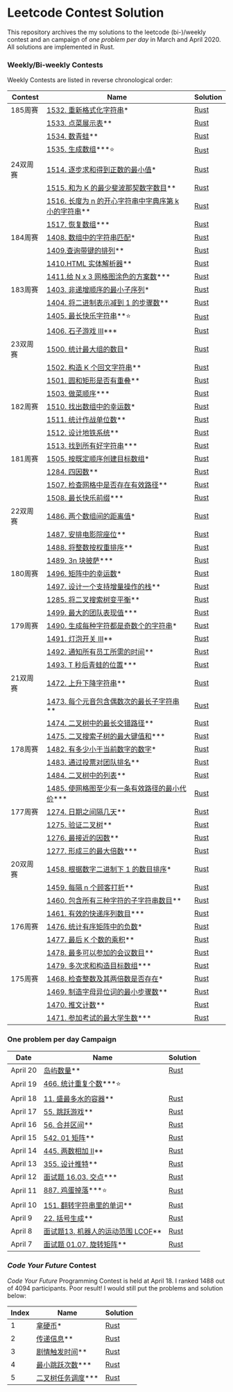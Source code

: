# Leetcode Contest Solution

This repository archives the my solutions to the leetcode (bi-)/weekly contest and an campaign of *one problem per day* in March and April 2020. All solutions are implemented in Rust.

### Weekly/Bi-weekly Contests

Weekly Contests are listed in reverse chronological order:

| Contest  | Name                                                         | Solution                                                     |
| -------- | ------------------------------------------------------------ | ------------------------------------------------------------ |
| 185周赛  | [1532. 重新格式化字符串](https://leetcode-cn.com/problems/reformat-the-string/)* | [Rust](https://github.com/ultracold273/leetcode-rs/blob/master/src/contest_185/pr1.rs) |
|          | [1533. 点菜展示表](https://leetcode-cn.com/problems/display-table-of-food-orders-in-a-restaurant/)** | [Rust](https://github.com/ultracold273/leetcode-rs/blob/master/src/contest_185/pr2.rs) |
|          | [1534. 数青蛙](https://leetcode-cn.com/problems/minimum-number-of-frogs-croaking/)** | [Rust](https://github.com/ultracold273/leetcode-rs/blob/master/src/contest_185/pr3.rs) |
|          | [1535. 生成数组](https://leetcode-cn.com/problems/build-array-where-you-can-find-the-maximum-exactly-k-comparisons/)***⭐️ | [Rust](https://github.com/ultracold273/leetcode-rs/blob/master/src/contest_185/pr4.rs) |
| 24双周赛 | [1514. 逐步求和得到正数的最小值](https://leetcode-cn.com/problems/minimum-value-to-get-positive-step-by-step-sum/)* | [Rust](https://github.com/ultracold273/leetcode-rs/blob/master/src/biweekly_24/pr1.rs) |
|          | [1515. 和为 K 的最少斐波那契数字数目](https://leetcode-cn.com/problems/find-the-minimum-number-of-fibonacci-numbers-whose-sum-is-k/)** | [Rust](https://github.com/ultracold273/leetcode-rs/blob/master/src/biweekly_24/pr2.rs) |
|          | [1516. 长度为 n 的开心字符串中字典序第 k 小的字符串](https://leetcode-cn.com/problems/the-k-th-lexicographical-string-of-all-happy-strings-of-length-n/)** | [Rust](https://github.com/ultracold273/leetcode-rs/blob/master/src/biweekly_24/pr3.rs) |
|          | [1517. 恢复数组](https://leetcode-cn.com/problems/restore-the-array/)*** | [Rust](https://github.com/ultracold273/leetcode-rs/blob/master/src/biweekly_24/pr4.rs) |
| 184周赛  | [1408. 数组中的字符串匹配](https://leetcode-cn.com/problems/string-matching-in-an-array/)* | [Rust](https://github.com/ultracold273/leetcode-rs/blob/master/src/contest_184/pr1.rs) |
|          | [1409.查询带键的排列](https://leetcode-cn.com/problems/queries-on-a-permutation-with-key/)** | [Rust](https://github.com/ultracold273/leetcode-rs/blob/master/src/contest_184/pr2.rs) |
|          | [1410.HTML 实体解析器](https://leetcode-cn.com/problems/html-entity-parser/)** | [Rust](https://github.com/ultracold273/leetcode-rs/blob/master/src/contest_184/pr3.rs) |
|          | [1411.给 N x 3 网格图涂色的方案数](https://leetcode-cn.com/problems/number-of-ways-to-paint-n-x-3-grid/)*** | [Rust](https://github.com/ultracold273/leetcode-rs/blob/master/src/contest_184/pr4.rs) |
| 183周赛  | [1403. 非递增顺序的最小子序列](https://leetcode-cn.com/problems/minimum-subsequence-in-non-increasing-order/)* | [Rust](https://github.com/ultracold273/leetcode-rs/blob/master/src/contest_183/pr1.rs) |
|          | [1404. 将二进制表示减到 1 的步骤数](https://leetcode-cn.com/problems/number-of-steps-to-reduce-a-number-in-binary-representation-to-one/)** | [Rust](https://github.com/ultracold273/leetcode-rs/blob/master/src/contest_183/pr2.rs) |
|          | [1405. 最长快乐字符串](https://leetcode-cn.com/problems/longest-happy-string/)**⭐️ | [Rust](https://github.com/ultracold273/leetcode-rs/blob/master/src/contest_183/pr3.rs) |
|          | [1406. 石子游戏 III](https://leetcode-cn.com/problems/stone-game-iii/)*** | [Rust](https://github.com/ultracold273/leetcode-rs/blob/master/src/contest_183/pr4.rs) |
| 23双周赛 | [1500. 统计最大组的数目](https://leetcode-cn.com/problems/count-largest-group/)* | [Rust](https://github.com/ultracold273/leetcode-rs/blob/master/src/biweekly_23/pr1.rs) |
|          | [1502. 构造 K 个回文字符串](https://leetcode-cn.com/problems/construct-k-palindrome-strings/)** | [Rust](https://github.com/ultracold273/leetcode-rs/blob/master/src/biweekly_23/pr2.rs) |
|          | [1501. 圆和矩形是否有重叠](https://leetcode-cn.com/problems/circle-and-rectangle-overlapping/)** | [Rust](https://github.com/ultracold273/leetcode-rs/blob/master/src/biweekly_23/pr3.rs) |
|          | [1503. 做菜顺序](https://leetcode-cn.com/problems/reducing-dishes/)*** | [Rust](https://github.com/ultracold273/leetcode-rs/blob/master/src/biweekly_23/pr4.rs) |
| 182周赛  | [1510. 找出数组中的幸运数](https://leetcode-cn.com/problems/find-lucky-integer-in-an-array/)* | [Rust](https://github.com/ultracold273/leetcode-rs/blob/master/src/contest_182/pr1.rs) |
|          | [1511. 统计作战单位数](https://leetcode-cn.com/problems/count-number-of-teams/)** | [Rust](https://github.com/ultracold273/leetcode-rs/blob/master/src/contest_182/pr2.rs) |
|          | [1512. 设计地铁系统](https://leetcode-cn.com/problems/design-underground-system/)** | [Rust](https://github.com/ultracold273/leetcode-rs/blob/master/src/contest_182/pr3.rs) |
|          | [1513. 找到所有好字符串](https://leetcode-cn.com/problems/find-all-good-strings/)*** | [Rust](https://github.com/ultracold273/leetcode-rs/blob/master/src/contest_182/pr4.rs) |
| 181周赛  | [1505. 按既定顺序创建目标数组](https://leetcode-cn.com/problems/create-target-array-in-the-given-order/)* | [Rust](https://github.com/ultracold273/leetcode-rs/blob/master/src/contest_181/pr1.rs) |
|          | [1284. 四因数](https://leetcode-cn.com/problems/four-divisors/)** | [Rust](https://github.com/ultracold273/leetcode-rs/blob/master/src/contest_181/pr2.rs) |
|          | [1507. 检查网格中是否存在有效路径](https://leetcode-cn.com/problems/check-if-there-is-a-valid-path-in-a-grid/)** | [Rust](https://github.com/ultracold273/leetcode-rs/blob/master/src/contest_181/pr3.rs) |
|          | [1508. 最长快乐前缀](https://leetcode-cn.com/problems/longest-happy-prefix/)*** | [Rust](https://github.com/ultracold273/leetcode-rs/blob/master/src/contest_181/pr4.rs) |
| 22双周赛 | [1486. 两个数组间的距离值](https://leetcode-cn.com/problems/find-the-distance-value-between-two-arrays/)* | [Rust](https://github.com/ultracold273/leetcode-rs/blob/master/src/biweekly_22/pr1.rs) |
|          | [1487. 安排电影院座位](https://leetcode-cn.com/problems/cinema-seat-allocation/)** | [Rust](https://github.com/ultracold273/leetcode-rs/blob/master/src/biweekly_22/pr2.rs) |
|          | [1488. 将整数按权重排序](https://leetcode-cn.com/problems/sort-integers-by-the-power-value/)** | [Rust](https://github.com/ultracold273/leetcode-rs/blob/master/src/biweekly_22/pr3.rs) |
|          | [1489. 3n 块披萨](https://leetcode-cn.com/problems/pizza-with-3n-slices/)*** | [Rust](https://github.com/ultracold273/leetcode-rs/blob/master/src/biweekly_22/pr4.rs) |
| 180周赛  | [1496. 矩阵中的幸运数](https://leetcode-cn.com/problems/lucky-numbers-in-a-matrix/)* | [Rust](https://github.com/ultracold273/leetcode-rs/blob/master/src/contest_180/pr1.rs) |
|          | [1497. 设计一个支持增量操作的栈](https://leetcode-cn.com/problems/design-a-stack-with-increment-operation/)** | [Rust](https://github.com/ultracold273/leetcode-rs/blob/master/src/contest_180/pr2.rs) |
|          | [1285. 将二叉搜索树变平衡](https://leetcode-cn.com/problems/balance-a-binary-search-tree/)** | [Rust](https://github.com/ultracold273/leetcode-rs/blob/master/src/contest_180/pr3.rs) |
|          | [1499. 最大的团队表现值](https://leetcode-cn.com/problems/maximum-performance-of-a-team/)*** | [Rust](https://github.com/ultracold273/leetcode-rs/blob/master/src/contest_180/pr4.rs) |
| 179周赛  | [1490. 生成每种字符都是奇数个的字符串](https://leetcode-cn.com/problems/generate-a-string-with-characters-that-have-odd-counts/)* | [Rust](https://github.com/ultracold273/leetcode-rs/blob/master/src/contest_179/pr1.rs) |
|          | [1491. 灯泡开关 III](https://leetcode-cn.com/problems/bulb-switcher-iii/)** | [Rust](https://github.com/ultracold273/leetcode-rs/blob/master/src/contest_179/pr2.rs) |
|          | [1492. 通知所有员工所需的时间](https://leetcode-cn.com/problems/time-needed-to-inform-all-employees/)** | [Rust](https://github.com/ultracold273/leetcode-rs/blob/master/src/contest_179/pr3.rs) |
|          | [1493. T 秒后青蛙的位置](https://leetcode-cn.com/problems/frog-position-after-t-seconds/)*** | [Rust](https://github.com/ultracold273/leetcode-rs/blob/master/src/contest_179/pr4.rs) |
| 21双周赛 | [1472. 上升下降字符串](https://leetcode-cn.com/problems/increasing-decreasing-string/)** | [Rust](https://github.com/ultracold273/leetcode-rs/blob/master/src/biweekly_21/pr1.rs) |
|          | [1473. 每个元音包含偶数次的最长子字符串](https://leetcode-cn.com/problems/find-the-longest-substring-containing-vowels-in-even-counts/)** | [Rust](https://github.com/ultracold273/leetcode-rs/blob/master/src/biweekly_21/pr2.rs) |
|          | [1474. 二叉树中的最长交错路径](https://leetcode-cn.com/problems/longest-zigzag-path-in-a-binary-tree/)** | [Rust](https://github.com/ultracold273/leetcode-rs/blob/master/src/biweekly_21/pr3.rs) |
|          | [1475. 二叉搜索子树的最大键值和](https://leetcode-cn.com/problems/maximum-sum-bst-in-binary-tree/)*** | [Rust](https://github.com/ultracold273/leetcode-rs/blob/master/src/biweekly_21/pr4.rs) |
| 178周赛  | [1482. 有多少小于当前数字的数字](https://leetcode-cn.com/problems/how-many-numbers-are-smaller-than-the-current-number/)* | [Rust](https://github.com/ultracold273/leetcode-rs/blob/master/src/contest_178/pr1.rs) |
|          | [1483. 通过投票对团队排名](https://leetcode-cn.com/problems/rank-teams-by-votes/)** | [Rust](https://github.com/ultracold273/leetcode-rs/blob/master/src/contest_178/pr2.rs) |
|          | [1484. 二叉树中的列表](https://leetcode-cn.com/problems/linked-list-in-binary-tree/)** | [Rust](https://github.com/ultracold273/leetcode-rs/blob/master/src/contest_178/pr3.rs) |
|          | [1485. 使网格图至少有一条有效路径的最小代价](https://leetcode-cn.com/problems/minimum-cost-to-make-at-least-one-valid-path-in-a-grid/)*** | [Rust](https://github.com/ultracold273/leetcode-rs/blob/master/src/contest_178/pr4.rs) |
| 177周赛  | [1274. 日期之间隔几天](https://leetcode-cn.com/problems/number-of-days-between-two-dates/)** | [Rust](https://github.com/ultracold273/leetcode-rs/blob/master/src/contest_177/pr1.rs) |
|          | [1275. 验证二叉树](https://leetcode-cn.com/problems/validate-binary-tree-nodes/)** | [Rust](https://github.com/ultracold273/leetcode-rs/blob/master/src/contest_177/pr2.rs) |
|          | [1276. 最接近的因数](https://leetcode-cn.com/problems/closest-divisors/)** | [Rust](https://github.com/ultracold273/leetcode-rs/blob/master/src/contest_177/pr3.rs) |
|          | [1277. 形成三的最大倍数](https://leetcode-cn.com/problems/largest-multiple-of-three/)*** | [Rust](https://github.com/ultracold273/leetcode-rs/blob/master/src/contest_177/pr4.rs) |
| 20双周赛 | [1458. 根据数字二进制下 1 的数目排序](https://leetcode-cn.com/problems/sort-integers-by-the-number-of-1-bits/)* | [Rust](https://github.com/ultracold273/leetcode-rs/blob/master/src/biweekly_20/pr1.rs) |
|          | [1459. 每隔 n 个顾客打折](https://leetcode-cn.com/problems/apply-discount-every-n-orders/)** | [Rust](https://github.com/ultracold273/leetcode-rs/blob/master/src/biweekly_20/pr2.rs) |
|          | [1460. 包含所有三种字符的子字符串数目](https://leetcode-cn.com/problems/number-of-substrings-containing-all-three-characters/)** | [Rust](https://github.com/ultracold273/leetcode-rs/blob/master/src/biweekly_20/pr3.rs) |
|          | [1461. 有效的快递序列数目](https://leetcode-cn.com/problems/count-all-valid-pickup-and-delivery-options/)*** | [Rust](https://github.com/ultracold273/leetcode-rs/blob/master/src/biweekly_20/pr4.rs) |
| 176周赛  | [1476. 统计有序矩阵中的负数](https://leetcode-cn.com/problems/count-negative-numbers-in-a-sorted-matrix/)* | [Rust](https://github.com/ultracold273/leetcode-rs/blob/master/src/contest_176/pr1.rs) |
|          | [1477. 最后 K 个数的乘积](https://leetcode-cn.com/problems/product-of-the-last-k-numbers/)** | [Rust](https://github.com/ultracold273/leetcode-rs/blob/master/src/contest_176/pr2.rs) |
|          | [1478. 最多可以参加的会议数目](https://leetcode-cn.com/problems/maximum-number-of-events-that-can-be-attended/)** | [Rust](https://github.com/ultracold273/leetcode-rs/blob/master/src/contest_176/pr3.rs) |
|          | [1479. 多次求和构造目标数组](https://leetcode-cn.com/problems/construct-target-array-with-multiple-sums/)*** | [Rust](https://github.com/ultracold273/leetcode-rs/blob/master/src/contest_176/pr4.rs) |
| 175周赛  | [1468. 检查整数及其两倍数是否存在](https://leetcode-cn.com/problems/check-if-n-and-its-double-exist/)* | [Rust](https://github.com/ultracold273/leetcode-rs/blob/master/src/contest_175/pr1.rs) |
|          | [1469. 制造字母异位词的最小步骤数](https://leetcode-cn.com/problems/minimum-number-of-steps-to-make-two-strings-anagram/)** | [Rust](https://github.com/ultracold273/leetcode-rs/blob/master/src/contest_175/pr2.rs) |
|          | [1470. 推文计数](https://leetcode-cn.com/problems/tweet-counts-per-frequency/)** | [Rust](https://github.com/ultracold273/leetcode-rs/blob/master/src/contest_175/pr3.rs) |
|          | [1471. 参加考试的最大学生数](https://leetcode-cn.com/problems/maximum-students-taking-exam/)*** | [Rust](https://github.com/ultracold273/leetcode-rs/blob/master/src/contest_175/pr4.rs) |


### One problem per day Campaign

| Date     | Name                                                         | Solution                                                     |
| -------- | ------------------------------------------------------------ | ------------------------------------------------------------ |
| April 20 | [岛屿数量](https://leetcode-cn.com/problems/number-of-islands)** | [Rust](https://github.com/ultracold273/leetcode-rs/blob/master/src/everyday/apr_20.rs) |
| April 19 | [466. 统计重复个数](https://leetcode-cn.com/problems/count-the-repetitions/)***⭐️ |                                                              |
| April 18 | [11. 盛最多水的容器](https://leetcode-cn.com/problems/container-with-most-water/)** | [Rust](https://github.com/ultracold273/leetcode-rs/blob/master/src/everyday/apr_18.rs) |
| April 17 | [55. 跳跃游戏](https://leetcode-cn.com/problems/jump-game/)** | [Rust](https://github.com/ultracold273/leetcode-rs/blob/master/src/everyday/apr_17.rs) |
| April 16 | [56. 合并区间](https://leetcode-cn.com/problems/merge-intervals)** | [Rust](https://github.com/ultracold273/leetcode-rs/blob/master/src/everyday/apr_16.rs) |
| April 15 | [542. 01 矩阵](https://leetcode-cn.com/problems/01-matrix)** | [Rust](https://github.com/ultracold273/leetcode-rs/blob/master/src/everyday/apr_15.rs) |
| April 14 | [445. 两数相加 II](https://leetcode-cn.com/problems/add-two-numbers-ii)** | [Rust](https://github.com/ultracold273/leetcode-rs/blob/master/src/everyday/apr_14.rs) |
| April 13 | [355. 设计推特](https://leetcode-cn.com/problems/design-twitter)** | [Rust](https://github.com/ultracold273/leetcode-rs/blob/master/src/everyday/apr_13.rs) |
| April 12 | [面试题 16.03. 交点](https://leetcode-cn.com/problems/intersection-lcci/)*** | [Rust](https://github.com/ultracold273/leetcode-rs/blob/master/src/everyday/apr_12.rs) |
| April 11 | [887. 鸡蛋掉落](https://leetcode-cn.com/problems/super-egg-drop)***⭐️ | [Rust](https://github.com/ultracold273/leetcode-rs/blob/master/src/everyday/apr_11.rs) |
| April 10 | [151. 翻转字符串里的单词](https://leetcode-cn.com/problems/reverse-words-in-a-string)** | [Rust](https://github.com/ultracold273/leetcode-rs/blob/master/src/everyday/apr_10.rs) |
| April 9  | [22. 括号生成](https://leetcode-cn.com/problems/generate-parentheses)** | [Rust](https://github.com/ultracold273/leetcode-rs/blob/master/src/everyday/apr_9.rs) |
| April 8  | [面试题13. 机器人的运动范围  LCOF](https://leetcode-cn.com/problems/ji-qi-ren-de-yun-dong-fan-wei-lcof/)** | [Rust](https://github.com/ultracold273/leetcode-rs/blob/master/src/everyday/apr_8.rs) |
| April 7  | [面试题 01.07. 旋转矩阵](https://leetcode-cn.com/problems/rotate-matrix-lcci/)** | [Rust](https://github.com/ultracold273/leetcode-rs/blob/master/src/everyday/apr_7.rs) |

### *Code Your Future* Contest

*Code Your Future* Programming Contest is held at April 18. I ranked 1488 out of 4094 participants. Poor result! I would still put the problems and solution below:

| Index | Name                                                         | Solution                                                     |
| ----- | ------------------------------------------------------------ | ------------------------------------------------------------ |
| 1     | [拿硬币](https://leetcode-cn.com/problems/na-ying-bi)*       | [Rust](https://github.com/ultracold273/leetcode-rs/blob/master/src/code_contest/pr1.rs) |
| 2     | [传递信息](https://leetcode-cn.com/problems/chuan-di-xin-xi)** | [Rust](https://github.com/ultracold273/leetcode-rs/blob/master/src/code_contest/pr2.rs) |
| 3     | [剧情触发时间](https://leetcode-cn.com/problems/ju-qing-hong-fa-shi-jian)** | [Rust](https://github.com/ultracold273/leetcode-rs/blob/master/src/code_contest/pr3.rs) |
| 4     | [最小跳跃次数](https://leetcode-cn.com/problems/zui-xiao-tiao-yue-ci-shu)*** | [Rust](https://github.com/ultracold273/leetcode-rs/blob/master/src/code_contest/pr4.rs) |
| 5     | [二叉树任务调度](https://leetcode-cn.com/problems/er-cha-shu-ren-wu-diao-du)*** | [Rust](https://github.com/ultracold273/leetcode-rs/blob/master/src/code_contest/pr5.rs) |

